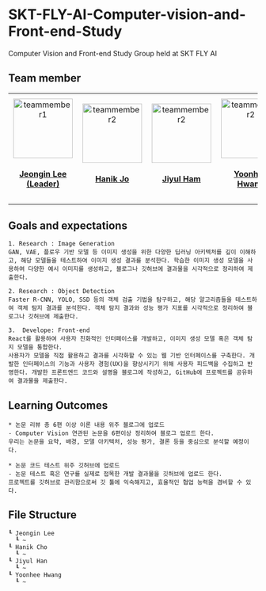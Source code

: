 # SKT-FLY-AI-Computer-vision-and-Front-end-Study
Computer Vision and Front-end Study Group held at SKT FLY AI

## Team member
<table style="border-collapse: collapse; cellspacing: 0; cellpadding: 0;">
  <tr>
    <td align="center" style="padding: 10px;">
      <a href="https://github.com/jeongiin">
        <img src="https://avatars.githubusercontent.com/u/48753785?v=4" width="120px;" alt="teammember1" /><br />
        <h4><b><a href="https://github.com/jeongiin">Jeongin Lee (Leader)</b></h4>
      </a>
    </td>
    <td align="center" style="padding: 10px;">
      <a href="https://github.com/johanik">
        <img src="https://avatars.githubusercontent.com/u/77598802?v=4" width="120px;" alt="teammember2" /><br />
        <h4><b><a href="https://github.com/johanik">Hanik Jo</b></h4>
      </a>
    </td>
    <td align="center" style="padding: 10px;">
      <a href="https://github.com/YUL-git">
        <img src="https://avatars.githubusercontent.com/u/89930713?v=4" width="120px;" alt="teammember2" /><br />
        <h4><b><a href="https://github.com/YUL-git">Jiyul Ham</b></h4>
      </a>
    </td>
    <td align="center" style="padding: 10px;">
      <a href="https://github.com/YUL-git">
        <img src="https://avatars.githubusercontent.com/u/100117015?v=4" width="120px;" alt="teammember2" /><br />
        <h4><b><a href="https://github.com/yunhee1">Yoonhee Hwang</b></h4>
      </a>
    </td>
  </tr>
</table>

## Goals and expectations
```
1. Research : Image Generation
GAN, VAE, 플로우 기반 모델 등 이미지 생성을 위한 다양한 딥러닝 아키텍처를 깊이 이해하고, 해당 모델들을 테스트하여 이미지 생성 결과를 분석한다. 학습한 이미지 생성 모델을 사용하여 다양한 예시 이미지를 생성하고, 블로그나 깃허브에 결과물을 시각적으로 정리하여 제출한다.

2. Research : Object Detection
Faster R-CNN, YOLO, SSD 등의 객체 검출 기법을 탐구하고, 해당 알고리즘들을 테스트하여 객체 탐지 결과를 분석한다. 객체 탐지 결과와 성능 평가 지표를 시각적으로 정리하여 블로그나 깃허브에 제출한다.

3.  Develope: Front-end
React를 활용하여 사용자 친화적인 인터페이스를 개발하고, 이미지 생성 모델 혹은 객체 탐지 모델을 통합한다.
사용자가 모델을 직접 활용하고 결과를 시각화할 수 있는 웹 기반 인터페이스를 구축한다. 개발한 인터페이스의 기능과 사용자 경험(UX)을 향상시키기 위해 사용자 피드백을 수집하고 반영한다. 개발한 프론트엔드 코드와 설명을 블로그에 작성하고, GitHub에 프로젝트를 공유하여 결과물을 제출한다.
```

## Learning Outcomes
```
* 논문 리뷰 총 6편 이상 이론 내용 위주 블로그에 업로드
- Computer Vision 연관된 논문을 6편이상 정리하여 블로그 업로드 한다.
우리는 논문을 요약, 배경, 모델 아키텍처, 성능 평가, 결론 등을 중심으로 분석할 예정이다.

* 논문 코드 테스트 위주 깃허브에 업로드
- 논문 테스트 혹은 연구를 실제로 접목한 개발 결과물을 깃허브에 업로드 한다.
프로젝트를 깃허브로 관리함으로써 깃 툴에 익숙해지고, 효율적인 협업 능력을 겸비할 수 있다.
```
## File Structure
```
┖ Jeongin Lee
  ┖ ~
┖ Hanik Cho
  ┖ ~
┖ Jiyul Han
  ┖ ~
┖ Yoonhee Hwang
  ┖ ~
```
## 
